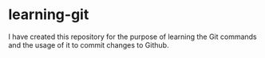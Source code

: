 # learning-git

I have created this repository for the purpose of learning the Git commands and the usage of it to commit changes to Github.
